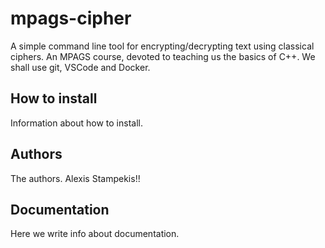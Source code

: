 # mpags-cipher
A simple command line tool for encrypting/decrypting text using classical ciphers.
An MPAGS course, devoted to teaching us the basics of C++.
We shall use git, VSCode and Docker.

## How to install
Information about how to install.

## Authors
The authors. 
Alexis Stampekis!!

## Documentation
Here we write info about documentation.
